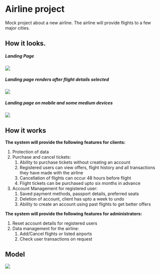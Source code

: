# Airline project #

Mock project about a new airline. The airline will provide flights to a few major cities.

<h2> How it looks.</h2>

<h5>Landing Page</h5>
<a><img src="https://github.com/nganga-anaene/web-projects/blob/master/airline/screencapture-localhost-4200-flights-2019-10-23-21_36_13.png"></a>

<h5>Landing page renders after flight details selected</h5>
<a><img src="https://github.com/nganga-anaene/web-projects/blob/master/airline/screencapture-localhost-4200-flights-2019-10-23-21_46_44.png"></a>

<h5>Landing page on mobile and some medium devices</h5>

<a><img src="https://github.com/nganga-anaene/web-projects/blob/master/airline/screencapture-localhost-4200-flights-2019-10-23-21_46_13.png"></a>

<h2>How it works</h2>

<b>The system will provide the following features for clients:</b>

<ol>
  <li>Protection of data</li>
  <li>Purchase and cancel tickets:
    <ol>
      <li>Ability to purchase tickets without creating an account</li>
      <li>Registered users can view offers, flight history and all transactions they have made with the airline</li>
      <li>Cancellation of flights can occur 48 hours before flight</li>
      <li>Flight tickets can be purchased upto six months in advance</li>
    </ol>
  </li>
  <li>Account Management for registered user:
    <ol>
      <li>Saved payment methods, passport details, preferred seats</li>
      <li>Deletion of account, client has upto a week to undo</li>
      <li>Ability to create an account using past flights to get better offers</li>
    </ol>
  </li>
</ol>

<b>The system will provide the following features for administrators:</b>

<ol>
  <li>Reset account details for registered users</li>
  <li>Data management for the airline:
    <ol>
      <li>Add/Cancel flights or listed airports</li>
      <li>Check user transactions on request</li>
    </ol>
  </li>
</ol>


<h2>Model</h2>

<a><img src="https://github.com/nganga-anaene/web-projects/blob/master/airline/airline.png"></a>
